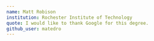 ```yaml
---
name: Matt Robison
institution: Rochester Institute of Technology
quote: I would like to thank Google for this degree.
github_user: matedro
---
```

